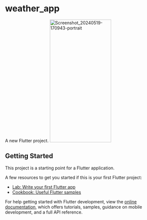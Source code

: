 # weather_app

A new Flutter project.
<img src="https://github.com/AnandhuA/WeatherApp/assets/72302650/efe39ddc-cd71-43fb-90ab-97fd9d8eed9f" alt="Screenshot_20240519-170943-portrait" width="200" height="400">

## Getting Started

This project is a starting point for a Flutter application.

A few resources to get you started if this is your first Flutter project:

- [Lab: Write your first Flutter app](https://docs.flutter.dev/get-started/codelab)
- [Cookbook: Useful Flutter samples](https://docs.flutter.dev/cookbook)

For help getting started with Flutter development, view the
[online documentation](https://docs.flutter.dev/), which offers tutorials,
samples, guidance on mobile development, and a full API reference.
